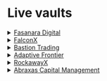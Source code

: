 # Live vaults

<details>

<summary><a href="https://www.fasanara.com/digital">Fasanara Digital</a></summary>

<table><thead><tr><th width="214.625">Borrower</th><th>Fasanara Digital</th></tr></thead><tbody><tr><td>Curator</td><td>Pareto</td></tr><tr><td>Vertical</td><td>Basis Trading (delta neutral)</td></tr><tr><td>IRM</td><td>Variable rate, benchmarked to BTC-OI funding rate</td></tr><tr><td>Chain</td><td>Ethereum</td></tr><tr><td>Asset</td><td>USDC</td></tr><tr><td>Cycle length</td><td>One week</td></tr><tr><td>Buffer length</td><td>24 hours</td></tr><tr><td>Redemptions</td><td>Weekly, 7-day notice</td></tr><tr><td>Performance fee</td><td>20%</td></tr><tr><td>Vault page</td><td><a href="https://app.pareto.credit/vault#0x45054c6753b4Bce40C5d54418DabC20b070F85bE">Link</a></td></tr><tr><td>Addresses</td><td><a href="../../developers/addresses/product/credit-vaults.md#fasanara-digital">Link</a></td></tr></tbody></table>

</details>

<details>

<summary><a href="https://www.falconx.io/">FalconX</a></summary>

<table><thead><tr><th width="214.625">Borrower</th><th>FalconX</th></tr></thead><tbody><tr><td>Curator</td><td><a href="https://www.m11credit.com/">M11 Credit</a></td></tr><tr><td>Vertical</td><td>Prime brokerage</td></tr><tr><td>IRM</td><td>Fixed rate</td></tr><tr><td>Chain</td><td>Optimism</td></tr><tr><td>Asset</td><td>USDC</td></tr><tr><td>Cycle length</td><td>One month</td></tr><tr><td>Buffer length</td><td>6 hours</td></tr><tr><td>Redemptions</td><td>Monthly, 1-month notice</td></tr><tr><td>Early exit</td><td>Enabled (<span class="math">\Delta \geq 1</span>)</td></tr><tr><td>Performance fee</td><td>10%</td></tr><tr><td>Vault page</td><td><a href="https://app.pareto.credit/vault#0x24e16F9Fad32891f8bA69cE8fEdd273A2649331A">Link</a></td></tr><tr><td>Addresses</td><td><a href="../../developers/addresses/product/credit-vaults.md#falconx">Link</a></td></tr></tbody></table>

</details>

<details>

<summary><a href="https://bastiontrading.com/">Bastion Trading</a></summary>

<table><thead><tr><th width="214.625">Borrower</th><th>Bastion Trading</th></tr></thead><tbody><tr><td>Curator</td><td>Pareto</td></tr><tr><td>Vertical</td><td>Market making</td></tr><tr><td>IRM</td><td>Fixed rate</td></tr><tr><td>Chain</td><td>Polygon, Arbitrum, (Ethereum)</td></tr><tr><td>Asset</td><td>USDT, (USDC)</td></tr><tr><td>Cycle length</td><td>One month</td></tr><tr><td>Buffer length</td><td>6 hours</td></tr><tr><td>Redemptions</td><td>Monthly, 1-month notice</td></tr><tr><td>Early exit</td><td>Enabled (<span class="math">\Delta \geq 1</span>)</td></tr><tr><td>Performance fee</td><td>10%</td></tr><tr><td>Vault page</td><td><a href="https://app.pareto.credit/vault#0xaE65d6C295E4a28519182a632FB25b7C1966AED7">Link</a></td></tr><tr><td>Addresses</td><td><a href="../../developers/addresses/product/credit-vaults.md#bastion-trading-2">Link</a></td></tr></tbody></table>

</details>

<details>

<summary><a href="https://www.adaptivefrontier.com/">Adaptive Frontier</a></summary>

<table><thead><tr><th width="214.625">Borrower</th><th>Adaptive Frontier</th></tr></thead><tbody><tr><td>Curator</td><td>Pareto</td></tr><tr><td>Vertical</td><td>HFT Trading</td></tr><tr><td>IRM</td><td>Fixed rate</td></tr><tr><td>Chain</td><td>Ethereum</td></tr><tr><td>Asset</td><td>USDC</td></tr><tr><td>Cycle length</td><td>One week</td></tr><tr><td>Buffer length</td><td>24 hours</td></tr><tr><td>Redemptions</td><td>Weekly, 7-day notice</td></tr><tr><td>Early exit</td><td>Enabled (<span class="math">\Delta \geq 1</span>)</td></tr><tr><td>Performance fee</td><td>10%</td></tr><tr><td>Vault page</td><td><a href="https://app.pareto.credit/vault#0xae7913c672c7F1f76C2a1a0Ac4de97d082681234">Link</a></td></tr><tr><td>Addresses</td><td><a href="../../developers/addresses/product/credit-vaults.md#adaptive-frontier">Link</a></td></tr></tbody></table>

</details>

<details>

<summary><a href="https://www.rockawayx.com/">RockawayX</a></summary>

<table><thead><tr><th width="214.625">Borrower</th><th>RockawayX</th></tr></thead><tbody><tr><td>Curator</td><td>Pareto</td></tr><tr><td>Vertical</td><td>Private Credit &#x26; DeFi Liquidity</td></tr><tr><td>IRM</td><td>Fixed rate</td></tr><tr><td>Chain</td><td>Ethereum</td></tr><tr><td>Asset</td><td>USDC</td></tr><tr><td>Cycle length</td><td>One month</td></tr><tr><td>Buffer length</td><td>6 hours</td></tr><tr><td>Redemptions</td><td>Monthly, 31-day notice</td></tr><tr><td>Early exit</td><td>Enabled (<span class="math">\Delta \geq 1</span>)</td></tr><tr><td>Performance fee</td><td>10%</td></tr><tr><td>Vault page</td><td><a href="https://app.pareto.credit/vault#0xEC6a70F62a83418c7fb238182eD2865F80491a8B">Link</a></td></tr><tr><td>Addresses</td><td><a href="../../developers/addresses/product/credit-vaults.md#rockawayx">Link</a></td></tr></tbody></table>

</details>

<details>

<summary><a href="https://www.abraxascm.com/">Abraxas Capital Management</a></summary>

<table><thead><tr><th width="214.625">Borrower</th><th>Heka Elysium Alpha Bitcoin</th></tr></thead><tbody><tr><td>Curator</td><td>Pareto</td></tr><tr><td>Vertical</td><td>Cross-market Arbitrage</td></tr><tr><td>IRM</td><td>Fixed rate</td></tr><tr><td>Chain</td><td>Ethereum</td></tr><tr><td>Asset</td><td>USDC</td></tr><tr><td>Cycle length</td><td>One week</td></tr><tr><td>Buffer length</td><td>6 hours</td></tr><tr><td>Redemptions</td><td>Weekly, 7-day notice</td></tr><tr><td>Early exit</td><td>Enabled (<span class="math">\Delta \geq 1</span>)</td></tr><tr><td>Performance fee</td><td>10%</td></tr><tr><td>Vault page</td><td><a href="https://app.pareto.credit/vault#0x6dbDEeF7a188bEaFFC2c57006e5D8edAf0C0e9e6">Link</a></td></tr><tr><td>Addresses</td><td><a href="../../developers/addresses/product/credit-vaults.md#abraxas-capital-management">Link</a></td></tr></tbody></table>

</details>

